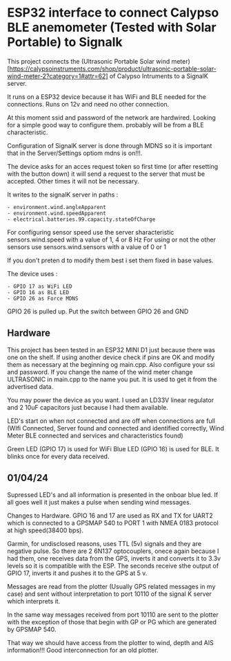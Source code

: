 # ESP32 interface to connect Calypso BLE anemometer (Tested with Solar Portable) to Signalk

This project connects the (Ultrasonic Portable Solar wind meter)[https://calypsoinstruments.com/shop/product/ultrasonic-portable-solar-wind-meter-2?category=1#attr=62] of Calypso Intruments to a SignalK server.

It runs on a ESP32 device because it has WiFi and BLE needed for the connections. Runs on 12v and need no other connection.

At this moment ssid and password of the network are hardwired. Looking for a simple good way to configure them. probably will be from a BLE characteristic.

Configuration of SignalK server is done through MDNS so it is important that in the Server/Settings optiom mdns is on!!!.

The device asks for an acces request token so first time (or after resetting with the button down) it will send a request to the 
server that must be accepted. Other times it will not be necessary.

It writes to the signalK server in paths :

    - environment.wind.angleApparent
    - environment.wind.speedApparent
    - electrical.batteries.99.capacity.stateOfCharge 

For configuring sensor speed use the server sharacteristic sensors.wind.speed with a value of 1, 4 or 8 Hz
For using or not the other sensors use sensors.wind.sensors with a value of 0 or 1

If you don't preten d to modify them best i set them fixed in base values.

The device uses :

    - GPIO 17 as WiFi LED
    - GPIO 16 as BLE LED
    - GPIO 26 as Force MDNS

GPIO 26 is pulled up. Put the switch between GPIO 26 and GND

## Hardware

This project has been tested in an ESP32 MINI D1 just because there was one on the shelf. If using another device check if pins are OK and modify them as necessary at the beginning og main.cpp. Also configure your ssi and password. If you change the name of the wind meter change ULTRASONIC in main.cpp to the name you put. It is used to get it from the advertised data.

You may power the device as you want. I used an LD33V linear regulator and 2 10uF capacitors just because I had them available.

LED's start on when not connected and are off when connections are full (WIfi Connected, Server found and connected and identified correctly, Wind Meter BLE connected and services and characteristics found)

Green LED (GPIO 17) is used for WiFi
Blue LED (GPIO 16) is used for BLE. It blinks once for every data received.


## 01/04/24

Supressed LED's and all information is presented in the onboar blue led. If all goes well it just makes a pulse when sending wind messages.

Changes to Hardware. GPIO 16 and 17 are used as RX and TX for UART2 which is connected to a GPSMAP 540 to PORT 1 with NMEA 0183 protocol at high speed(38400 bps).

Garmin, for undisclosed reasons, uses TTL (5v) signals and they are negative pulse. So there are 2 6N137 optocouplers, onece again because I had them, one receives data from the GPS, inverts it and converts it to 3.3v levels so it is compatible with the ESP. The seconds receive sthe output of GPIO 17, inverts it and pushes it to the GPS at 5 v.

Messages are read from the plotter (Usually GPS related messages in my case) and sent without interpretation to port 10110 of the signal K server which interprets it.

In the same way messages received from port 10110 are sent to the plotter with the exception of those that begin with GP or PG which are generated by GPSMAP 540.

That way we should have access from the plotter to wind, depth and AIS information!!! Good interconnection for an old plotter.

